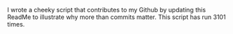 I wrote a cheeky script that contributes to my Github by updating this ReadMe to illustrate why more than commits matter. This script has run 3101 times.
